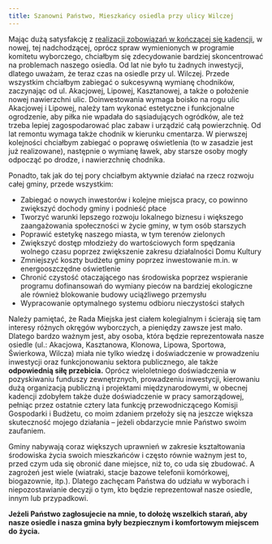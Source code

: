 ```yaml
---
title: Szanowni Państwo, Mieszkańcy osiedla przy ulicy Wilczej
---
```

Mając dużą satysfakcję z [realizacji zobowiązań w kończącej się kadencji](/obietnicez2014.md), w nowej, tej nadchodzącej, oprócz spraw wymienionych w programie komitetu wyborczego, chciałbym się zdecydowanie bardziej skoncentrować na problemach naszego osiedla. Od lat nie było tu żadnych inwestycji, dlatego uważam, że teraz czas na osiedle przy ul. Wilczej. Przede wszystkim chciałbym zabiegać o sukcesywną wymianę chodników, zaczynając od ul. Akacjowej, Lipowej, Kasztanowej, a także o położenie nowej nawierzchni ulic. Doinwestowania wymaga boisko na rogu ulic Akacjowej i Lipowej, należy tam wykonać estetyczne i funkcjonalne ogrodzenie, aby piłka nie wpadała do sąsiadujących ogródków, ale też trzeba lepiej zagospodarować plac zabaw i urządzić całą powierzchnię. Od lat remontu wymaga także chodnik w kierunku cmentarza. W pierwszej kolejności chciałbym zabiegać o poprawę oświetlenia (to w zasadzie jest już realizowane), następnie o wymianę ławek, aby starsze osoby mogły odpocząć po drodze, i nawierzchnię chodnika.

Ponadto, tak jak do tej pory chciałbym aktywnie działać na rzecz rozwoju całej gminy, przede wszystkim:
-	Zabiegać o nowych inwestorów i kolejne miejsca pracy, co powinno zwiększyć dochody gminy i podnieść płace
-	Tworzyć warunki lepszego rozwoju lokalnego biznesu i większego zaangażowania społeczności w życie gminy, w tym osób starszych
-	Poprawić estetykę naszego miasta, w tym terenów zielonych
-	Zwiększyć dostęp młodzieży do wartościowych form spędzania wolnego czasu poprzez zwiększenie zakresu działalności Domu Kultury
-	Zmniejszyć koszty budżetu gminy poprzez inwestowanie m.in. w energooszczędne oświetlenie
-	Chronić czystość otaczającego nas środowiska poprzez wspieranie programu dofinansowań do wymiany pieców na bardziej ekologiczne ale również blokowanie budowy uciążliwego przemysłu
-	Wypracowanie optymalnego systemu odbioru nieczystości stałych

Należy pamiętać, że Rada Miejska jest ciałem kolegialnym i ścierają się tam interesy różnych okręgów wyborczych, a pieniędzy zawsze jest mało. Dlatego bardzo ważnym jest, aby osoba, która będzie reprezentowała nasze osiedle (ul.: Akacjowa, Kasztanowa, Klonowa, Lipowa, Sportowa, Świerkowa, Wilcza) miała nie tylko wiedzę i doświadczenie w prowadzeniu inwestycji oraz funkcjonowaniu sektora publicznego, ale także **odpowiednią siłę przebicia.** Oprócz wieloletniego doświadczenia w pozyskiwaniu funduszy zewnętrznych, prowadzeniu inwestycji, kierowaniu dużą organizacją publiczną i projektami międzynarodowymi, w obecnej kadencji zdobyłem także duże doświadczenie w pracy samorządowej, pełniąc przez ostatnie cztery lata funkcję przewodniczącego Komisji Gospodarki i Budżetu, co moim zdaniem przełoży się na jeszcze większa skuteczność mojego działania – jeżeli obdarzycie mnie Państwo swoim zaufaniem.

Gminy nabywają coraz większych uprawnień w zakresie kształtowania środowiska życia swoich mieszkańców i często równie ważnym jest to, przed czym uda się obronić dane miejsce, niż to, co uda się zbudować. A zagrożeń jest wiele (wiatraki, stacje bazowe telefonii komórkowej, biogazownie, itp.). Dlatego zachęcam Państwa do udziału w wyborach i niepozostawianie decyzji o tym, kto będzie reprezentował nasze osiedle, innym lub przypadkowi. 

**Jeżeli Państwo zagłosujecie na mnie, to dołożę wszelkich starań, aby nasze osiedle i nasza gmina były bezpiecznym i komfortowym miejscem do życia.**


